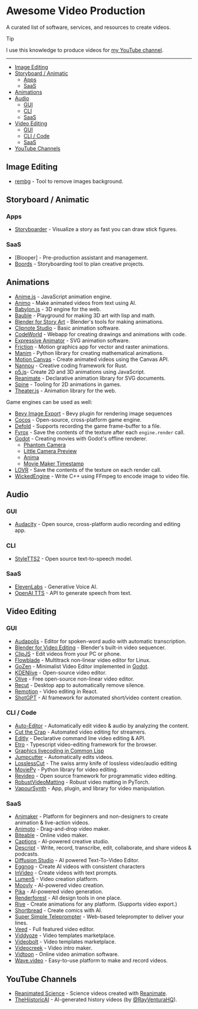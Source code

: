 # Awesome Video Production

A curated list of software, services, and resources to create videos.

> [!TIP]
> I use this knowledge to produce videos for
> [my YouTube channel](https://www.youtube.com/@ad-si).

---

<!-- toc -->

- [Image Editing](#image-editing)
- [Storyboard / Animatic](#storyboard--animatic)
  - [Apps](#apps)
  - [SaaS](#saas)
- [Animations](#animations)
- [Audio](#audio)
  - [GUI](#gui)
  - [CLI](#cli)
  - [SaaS](#saas-1)
- [Video Editing](#video-editing)
  - [GUI](#gui-1)
  - [CLI / Code](#cli--code)
  - [SaaS](#saas-2)
- [YouTube Channels](#youtube-channels)

<!-- tocstop -->

## Image Editing

- [rembg] - Tool to remove images background.

[rembg]: https://github.com/danielgatis/rembg


## Storyboard / Animatic

### Apps

- [Storyboarder] - Visualize a story as fast you can draw stick figures.

[Storyboarder]: https://github.com/wonderunit/storyboarder


### SaaS

- [Blooper] - Pre-production assistant and management.
- [Boords] - Storyboarding tool to plan creative projects.

[Bloober]: https://blooper.ai
[Boords]: https://boords.com


## Animations

- [Anime.js] - JavaScript animation engine.
- [Animo] - Make animated videos from text using AI.
- [Babylon.js] - 3D engine for the web.
- [Bauble] - Playground for making 3D art with lisp and math.
- [Blender for Story Art] - Blender's tools for making animations.
- [Clipnote Studio] - Basic animation software.
- [CodeWorld] - Webapp for creating drawings and animations with code.
- [Expressive Animator] - SVG animation software.
- [Friction] - Motion graphics app for vector and raster animations.
- [Manim] - Python library for creating mathematical animations.
- [Motion Canvas] - Create animated videos using the Canvas API.
- [Nannou] - Creative coding framework for Rust.
- [p5.js]- Create 2D and 3D animations using JavaScript.
- [Reanimate] - Declarative animation library for SVG documents.
- [Spine] - Tooling for 2D animations in games.
- [Theater.js] - Animation library for the web.

[Anime.js]: https://soshace.com/anime-js-to-mp4-and-gif-with-node-js-and-ffmpeg/
[Animo]: https://animo.video/
[Babylon.js]: https://www.babylonjs.com
[Bauble]: https://bauble.studio
[Blender for Story Art]: https://www.blender.org/features/story-artist/
[Clipnote Studio]: https://calcium-chan.itch.io/clipnote
[CodeWorld]: https://code.world/
[Expressive Animator]: https://expressive.app/expressive-animator/
[Friction]: https://friction.graphics/
[Manim]: https://www.manim.community
[Motion Canvas]: https://motioncanvas.io
[Nannou]: https://github.com/nannou-org/nannou/blob/master/examples/draw/draw_capture.rs
[p5.js]: https://github.com/mrchantey/p5.createLoop
[Reanimate]: https://reanimate.github.io
[Spine]: https://esotericsoftware.com/spine-in-depth
[Theater.js]: https://www.theatrejs.com

Game engines can be used as well:

- [Bevy Image Export] - Bevy plugin for rendering image sequences
- [Cocos] - Open-source, cross-platform game engine.
- [Defold] - Supports recording the game frame-buffer to a file.
- [Fyrox] - Save the contents of the texture after each `engine.render` call.
- [Godot] - Creating movies with Godot's offline renderer.
  - [Phantom Camera]
  - [Little Camera Preview]
  - [Anima]
  - [Movie Maker Timestamp]
- [LOVR] - Save the contents of the texture on each render call.
- [WickedEngine] - Write C++ using FFmpeg to encode image to video file.

[Anima]: https://github.com/ceceppa/anima
[Bevy Image Export]: https://github.com/paulkre/bevy_image_export
[Cocos]: https://github.com/cocos/cocos-engine
[Defold]: https://defold.com/ref/stable/sys/#start_record
[Fyrox]: https://github.com/FyroxEngine/Fyrox/issues/312
[Godot]: https://docs.godotengine.org/en/stable/tutorials/animation/creating_movies.html
[Little Camera Preview]: https://github.com/anthonyec/godot_little_camera_preview
[LOVR]: https://github.com/bjornbytes/lovr/issues/787
[Movie Maker Timestamp]: https://gitlab.com/timkrief/movie_maker_timestamp
[Phantom Camera]: https://github.com/ramokz/phantom-camera
[WickedEngine]: https://github.com/turanszkij/WickedEngine/issues/845


## Audio

### GUI

- [Audacity] - Open source, cross-platform audio recording and editing app.

[Audacity]: https://www.audacityteam.org


### CLI

- [StyleTTS2] - Open source text-to-speech model.

[StyleTTS2]: https://github.com/yl4579/StyleTTS2


### SaaS

- [ElevenLabs] - Generative Voice AI.
- [OpenAI TTS] - API to generate speech from text.

[ElevenLabs]: https://elevenlabs.io
[OpenAI TTS]: https://platform.openai.com/docs/guides/text-to-speech


## Video Editing

### GUI

- [Audapolis] - Editor for spoken-word audio with automatic transcription.
- [Blender for Video Editing] - Blender's built-in video sequencer.
- [ClipJS] - Edit videos from your PC or phone.
- [Flowblade] - Multitrack non-linear video editor for Linux.
- [GoZen] - Minimalist Video Editor implemented in [Godot].
- [KDENlive] - Open-source video editor.
- [Olive] - Free open-source non-linear video editor.
- [Recut] - Desktop app to automatically remove silence.
- [Remotion] - Video editing in React.
- [ShotGPT] - AI framework for automated short/video content creation.

[Audapolis]: https://github.com/bugbakery/audapolis
[Blender for Video Editing]: https://www.blender.org/features/video-editing/
[ClipJS]: https://clipjs.vercel.app/
[Flowblade]: https://github.com/jliljebl/flowblade
[GoZen]: https://github.com/VoylinsGamedevJourney/GoZen
[KDENlive]: https://kdenlive.org/en/
[Olive]: https://github.com/olive-editor/olive
[Recut]: https://getrecut.com/
[Remotion]: https://www.remotion.dev
[ShotGPT]: https://shortgpt.ai


### CLI / Code

- [Auto-Editor] - Automatically edit video & audio by analyzing the content.
- [Cut the Crap] - Automated video editing for streamers.
- [Editly] - Declarative command line video editing & API.
- [Etro] - Typescript video-editing framework for the browser.
- [Graphics livecoding in Common Lisp]
- [Jumpcutter] - Automatically edits videos.
- [LosslessCut] - The swiss army knife of lossless video/audio editing
- [MoviePy] - Python library for video editing.
- [Revideo] - Open source framework for programmatic video editing.
- [RobustVideoMatting] - Robust video matting in PyTorch.
- [VapourSynth] - App, plugin, and library for video manipulation.

[Auto-Editor]: https://github.com/WyattBlue/auto-editor
[Cut the Crap]: https://github.com/jappeace/cut-the-crap
[Editly]: https://github.com/mifi/editly
[Etro]: https://github.com/etro-js/etro
[Graphics livecoding in Common Lisp]: https://kevingal.com/blog/cl-livecoding.html
[Jumpcutter]: https://github.com/carykh/jumpcutter
[LosslessCut]: https://github.com/mifi/lossless-cut
[MoviePy]: https://github.com/Zulko/moviepy
[Revideo]: https://github.com/redotvideo/revideo
[RobustVideoMatting]: https://github.com/PeterL1n/RobustVideoMatting
[VapourSynth]: https://www.vapoursynth.com/


### SaaS

- [Animaker] - Platform for beginners and non-designers
    to create animation & live-action videos.
- [Animoto] - Drag-and-drop video maker.
- [Biteable] - Online video maker.
- [Captions] - AI-powered creative studio.
- [Descript] - Write, record, transcribe, edit, collaborate,
    and share videos & podcasts.
- [Diffusion Studio] - AI powered Text-To-Video Editor.
- [Eggnog] - Create AI videos with consistent characters
- [InVideo] - Create videos with text prompts.
- [Lumen5] - Video creation platform.
- [Moovly] - AI-powered video creation.
- [Pika] - AI-powered video generation.
- [Renderforest] - All design tools in one place.
- [Rive] - Create animations for any platform. (Supports video export.)
- [Shortbread] - Create comics with AI.
- [Super Simple Teleprompter] - Web-based teleprompter to deliver your lines.
- [Veed] - Full featured video editor.
- [Viddyoze] - Video templates marketplace.
- [Videobolt] - Video templates marketplace.
- [Videocreek] - Video intro maker.
- [Vidtoon] - Online video animation software.
- [Wave.video] - Easy-to-use platform to make and record videos.

[Animaker]: https://www.animaker.com
[Animoto]: https://animoto.com
[Biteable]: https://biteable.com
[Captions]: https://www.captions.ai/
[Descript]: https://www.descript.com
[Diffusion Studio]: https://diffusion.studio/
[Eggnog]: https://www.eggnog.ai/
[InVideo]: https://invideo.io
[Lumen5]: https://lumen5.com
[Magisto]: https://www.magisto.com
[Moovly]: https://www.moovly.com
[Pika]: https://pika.art/login
[Renderforest]: https://www.renderforest.com
[Rive]: https://rive.app/docs/editor/exporting/exporting-for-video-and-static-design
[Shakr]: https://www.shakr.com
[Shortbread]: https://shortbread.ai/
[Super Simple Teleprompter]: https://getrecut.com/teleprompter/
[Veed]: https://www.veed.io
[Viddyoze]: https://viddyoze.com
[Videobolt]: https://videobolt.net
[Videocreek]: https://videocreek.com
[Vidtoon]: https://vidtoon.com
[Wave.video]: https://wave.video


## YouTube Channels

- [Reanimated Science] - Science videos created with [Reanimate].
- [TheHiistoricAI] - AI-generated history videos (by [@RayVenturaHQ]).

[Reanimated Science]: https://www.youtube.com/channel/UCbZujyI7i6JbI-I0shPvDgg
[TheHiistoricAI]: https://www.youtube.com/@TheHiistoricAI
[@RayVenturaHQ]: https://twitter.com/RayVenturaHQ
